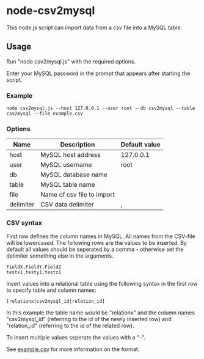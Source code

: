 # node-csv2mysql
This node.js script can import data from a csv file into a MySQL table.

## Usage
Run "node csv2mysql.js" with the required options.

Enter your MySQL password in the prompt that appears after starting the script.

### Example
``node csv2mysql.js --host 127.0.0.1 --user root --db csv2mysql --table csv2mysql --file example.csv``

### Options
|Name|Description|Default value|
|---|---|---|
|host|MySQL host address|127.0.0.1|
|user|MySQL username|root|
|db|MySQL database name||
|table|MySQL table name||
|file|Name of csv file to import||
|delimiter|CSV data delimiter|,|

### CSV syntax
First row defines the column names in MySQL. All names from the CSV-file will be lowercased. The following rows are the values to be inserted. By default all values should be seperated by a comma - otherwise set the delimiter something else in the arguments.

```
FieldX,FieldY,FieldZ
testx1,testy1,testz1
```

Insert values into a relational table using the following syntax in the first row to specify table and column names:

``[relationx|csv2mysql_id|relation_id]``

In this example the table name would be "relationx" and the column names "csv2mysql_id" (referring to the id of the newly inserted row) and "relation_id" (referring to the id of the related row).

To insert multiple values seperate the values with a "-".

See [example.csv](https://raw.githubusercontent.com/jenbuzz/node-csv2mysql/master/example.csv) for more information on the format.